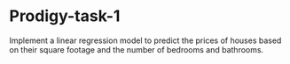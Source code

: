 # Prodigy-task-1
Implement a linear regression model to predict the prices of houses based on their square footage and the number of bedrooms and bathrooms.
